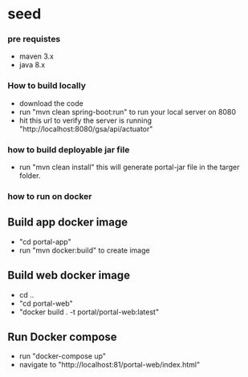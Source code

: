 # seed
### pre requistes
 - maven 3.x
 -  java 8.x

### How to build locally
 - download the code
 - run "mvn clean spring-boot:run" to run your local server on 8080
 - hit this url to verify the server is running  "http://localhost:8080/gsa/api/actuator"

### how to build deployable jar file
 - run "mvn clean install" this will generate portal-jar file in the targer folder.

### how to run on docker

## Build app docker image
 - "cd portal-app"
 - run "mvn docker:build" to create image

 ## Build web docker image
 - cd ..
 - "cd portal-web"
 - "docker build . -t portal/portal-web:latest"
 
 ## Run Docker compose
 
 - run "docker-compose up" 
 - navigate to "http://localhost:81/portal-web/index.html"
 
